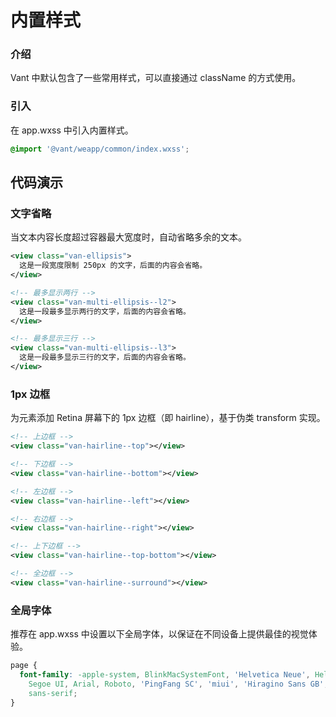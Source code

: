 # 内置样式

### 介绍

Vant 中默认包含了一些常用样式，可以直接通过 className 的方式使用。

### 引入

在 app.wxss 中引入内置样式。

```css
@import '@vant/weapp/common/index.wxss';
```

## 代码演示

### 文字省略

当文本内容长度超过容器最大宽度时，自动省略多余的文本。

```xml
<view class="van-ellipsis">
  这是一段宽度限制 250px 的文字，后面的内容会省略。
</view>

<!-- 最多显示两行 -->
<view class="van-multi-ellipsis--l2">
  这是一段最多显示两行的文字，后面的内容会省略。
</view>

<!-- 最多显示三行 -->
<view class="van-multi-ellipsis--l3">
  这是一段最多显示三行的文字，后面的内容会省略。
</view>
```

### 1px 边框

为元素添加 Retina 屏幕下的 1px 边框（即 hairline），基于伪类 transform 实现。

```xml
<!-- 上边框 -->
<view class="van-hairline--top"></view>

<!-- 下边框 -->
<view class="van-hairline--bottom"></view>

<!-- 左边框 -->
<view class="van-hairline--left"></view>

<!-- 右边框 -->
<view class="van-hairline--right"></view>

<!-- 上下边框 -->
<view class="van-hairline--top-bottom"></view>

<!-- 全边框 -->
<view class="van-hairline--surround"></view>
```

### 全局字体

推荐在 app.wxss 中设置以下全局字体，以保证在不同设备上提供最佳的视觉体验。

```css
page {
  font-family: -apple-system, BlinkMacSystemFont, 'Helvetica Neue', Helvetica,
    Segoe UI, Arial, Roboto, 'PingFang SC', 'miui', 'Hiragino Sans GB', 'Microsoft Yahei',
    sans-serif;
}
```

